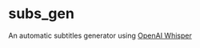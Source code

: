 # subs_gen
An automatic subtitles generator using [OpenAI Whisper](https://openai.com/blog/whisper/)
